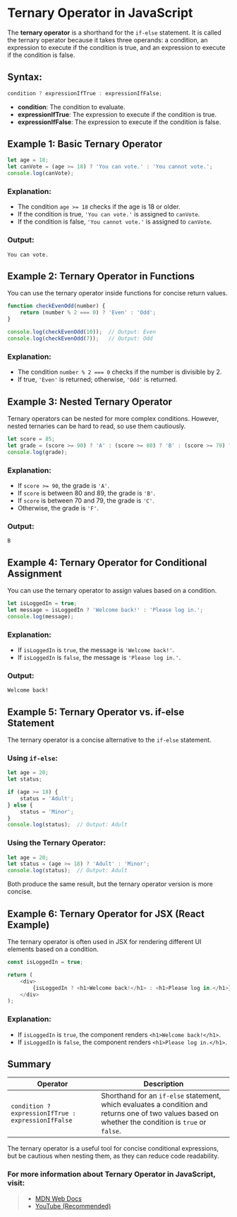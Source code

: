 # Ternary Operator in JavaScript

The **ternary operator** is a shorthand for the `if-else` statement. It is called the ternary operator because it takes three operands: a condition, an expression to execute if the condition is true, and an expression to execute if the condition is false.

## Syntax:
```js
condition ? expressionIfTrue : expressionIfFalse;
```

- **condition**: The condition to evaluate.
- **expressionIfTrue**: The expression to execute if the condition is true.
- **expressionIfFalse**: The expression to execute if the condition is false.

## Example 1: Basic Ternary Operator

```js
let age = 18;
let canVote = (age >= 18) ? 'You can vote.' : 'You cannot vote.';
console.log(canVote);
```

### Explanation:
- The condition `age >= 18` checks if the age is 18 or older.
- If the condition is true, `'You can vote.'` is assigned to `canVote`.
- If the condition is false, `'You cannot vote.'` is assigned to `canVote`.

### Output:
```
You can vote.
```

## Example 2: Ternary Operator in Functions

You can use the ternary operator inside functions for concise return values.

```js
function checkEvenOdd(number) {
    return (number % 2 === 0) ? 'Even' : 'Odd';
}

console.log(checkEvenOdd(10));  // Output: Even
console.log(checkEvenOdd(7));   // Output: Odd
```

### Explanation:
- The condition `number % 2 === 0` checks if the number is divisible by 2.
- If true, `'Even'` is returned; otherwise, `'Odd'` is returned.

## Example 3: Nested Ternary Operator

Ternary operators can be nested for more complex conditions. However, nested ternaries can be hard to read, so use them cautiously.

```js
let score = 85;
let grade = (score >= 90) ? 'A' : (score >= 80) ? 'B' : (score >= 70) ? 'C' : 'F';
console.log(grade);
```

### Explanation:
- If `score >= 90`, the grade is `'A'`.
- If `score` is between 80 and 89, the grade is `'B'`.
- If `score` is between 70 and 79, the grade is `'C'`.
- Otherwise, the grade is `'F'`.

### Output:
```
B
```

## Example 4: Ternary Operator for Conditional Assignment

You can use the ternary operator to assign values based on a condition.

```js
let isLoggedIn = true;
let message = isLoggedIn ? 'Welcome back!' : 'Please log in.';
console.log(message);
```

### Explanation:
- If `isLoggedIn` is `true`, the message is `'Welcome back!'`.
- If `isLoggedIn` is `false`, the message is `'Please log in.'`.

### Output:
```
Welcome back!
```

## Example 5: Ternary Operator vs. if-else Statement

The ternary operator is a concise alternative to the `if-else` statement.

### Using `if-else`:
```js
let age = 20;
let status;

if (age >= 18) {
    status = 'Adult';
} else {
    status = 'Minor';
}
console.log(status);  // Output: Adult
```

### Using the Ternary Operator:
```js
let age = 20;
let status = (age >= 18) ? 'Adult' : 'Minor';
console.log(status);  // Output: Adult
```

Both produce the same result, but the ternary operator version is more concise.

## Example 6: Ternary Operator for JSX (React Example)

The ternary operator is often used in JSX for rendering different UI elements based on a condition.

```js
const isLoggedIn = true;

return (
    <div>
        {isLoggedIn ? <h1>Welcome back!</h1> : <h1>Please log in.</h1>}
    </div>
);
```

### Explanation:
- If `isLoggedIn` is `true`, the component renders `<h1>Welcome back!</h1>`.
- If `isLoggedIn` is `false`, the component renders `<h1>Please log in.</h1>`.

## Summary

| Operator     | Description                                                        |
|--------------|--------------------------------------------------------------------|
| `condition ? expressionIfTrue : expressionIfFalse` | Shorthand for an `if-else` statement, which evaluates a condition and returns one of two values based on whether the condition is `true` or `false`. |

The ternary operator is a useful tool for concise conditional expressions, but be cautious when nesting them, as they can reduce code readability.


### For more information about Ternary Operator in JavaScript, visit: 
> - [MDN Web Docs](https://developer.mozilla.org/en-US/docs/Web/JavaScript/Reference/Operators/Conditional_operator)
> - [YouTube (Recommended)](https://www.youtube.com/watch?v=uO0RRCBsEIY&list=PLfEr2kn3s-br9ZFmejfLhAgMbGgbpdof8&index=57)